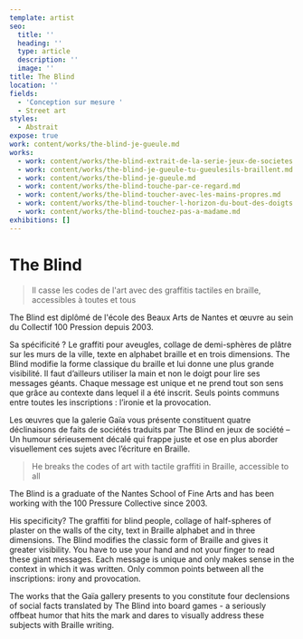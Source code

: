 ```yaml
---
template: artist
seo:
  title: ''
  heading: ''
  type: article
  description: ''
  image: ''
title: The Blind
location: ''
fields:
  - 'Conception sur mesure '
  - Street art
styles:
  - Abstrait
expose: true
work: content/works/the-blind-je-gueule.md
works:
  - work: content/works/the-blind-extrait-de-la-serie-jeux-de-societes.md
  - work: content/works/the-blind-je-gueule-tu-gueulesils-braillent.md
  - work: content/works/the-blind-je-gueule.md
  - work: content/works/the-blind-touche-par-ce-regard.md
  - work: content/works/the-blind-toucher-avec-les-mains-propres.md
  - work: content/works/the-blind-toucher-l-horizon-du-bout-des-doigts.md
  - work: content/works/the-blind-touchez-pas-a-madame.md
exhibitions: []
---
```


# The Blind

> Il casse les codes de l'art avec des graffitis tactiles en braille, accessibles à toutes et tous

The Blind est diplômé de l'école des Beaux Arts de Nantes et œuvre au sein du Collectif 100 Pression depuis 2003.

Sa spécificité ? Le graffiti pour aveugles, collage de demi-sphères de plâtre sur les murs de la ville, texte en alphabet braille et en trois dimensions. The Blind modifie la forme classique du braille et lui donne une plus grande visibilité. Il faut d’ailleurs utiliser la main et non le doigt pour lire ses messages géants. Chaque message est unique et ne prend tout son sens que grâce au contexte dans lequel il a été inscrit. Seuls points communs entre toutes les inscriptions : l’ironie et la provocation.

Les œuvres que la galerie Gaïa vous présente constituent quatre déclinaisons de faits de sociétés traduits par The Blind en jeux de société – Un humour sérieusement décalé qui frappe juste et ose en plus aborder visuellement ces sujets avec l’écriture en Braille.

> He breaks the codes of art with tactile graffiti in Braille, accessible to all

The Blind is a graduate of the Nantes School of Fine Arts and has been working with the 100 Pressure Collective since 2003.

His specificity? The graffiti for blind people, collage of half-spheres of plaster on the walls of the city, text in Braille alphabet and in three dimensions. The Blind modifies the classic form of Braille and gives it greater visibility. You have to use your hand and not your finger to read these giant messages. Each message is unique and only makes sense in the context in which it was written. Only common points between all the inscriptions: irony and provocation.

The works that the Gaïa gallery presents to you constitute four declensions of social facts translated by The Blind into board games - a seriously offbeat humor that hits the mark and dares to visually address these subjects with Braille writing.
